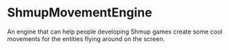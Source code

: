 # ShmupMovementEngine
An engine that can help people developing Shmup games create some cool movements for the entities flying around on the screen.
